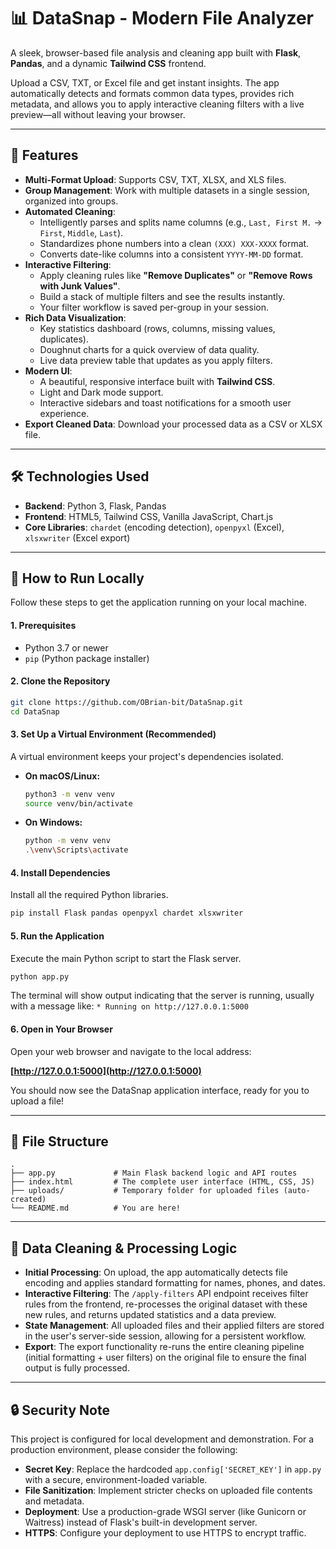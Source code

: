 # 📊 DataSnap - Modern File Analyzer

A sleek, browser-based file analysis and cleaning app built with **Flask**, **Pandas**, and a dynamic **Tailwind CSS** frontend.

Upload a CSV, TXT, or Excel file and get instant insights. The app automatically detects and formats common data types, provides rich metadata, and allows you to apply interactive cleaning filters with a live preview—all without leaving your browser.

 <!-- It's highly recommended to add a screenshot of the app here! -->

---

## 🚀 Features

-   **Multi-Format Upload**: Supports CSV, TXT, XLSX, and XLS files.
-   **Group Management**: Work with multiple datasets in a single session, organized into groups.
-   **Automated Cleaning**:
    -   Intelligently parses and splits name columns (e.g., `Last, First M.` → `First`, `Middle`, `Last`).
    -   Standardizes phone numbers into a clean `(XXX) XXX-XXXX` format.
    -   Converts date-like columns into a consistent `YYYY-MM-DD` format.
-   **Interactive Filtering**:
    -   Apply cleaning rules like **"Remove Duplicates"** or **"Remove Rows with Junk Values"**.
    -   Build a stack of multiple filters and see the results instantly.
    -   Your filter workflow is saved per-group in your session.
-   **Rich Data Visualization**:
    -   Key statistics dashboard (rows, columns, missing values, duplicates).
    -   Doughnut charts for a quick overview of data quality.
    -   Live data preview table that updates as you apply filters.
-   **Modern UI**:
    -   A beautiful, responsive interface built with **Tailwind CSS**.
    -   Light and Dark mode support.
    -   Interactive sidebars and toast notifications for a smooth user experience.
-   **Export Cleaned Data**: Download your processed data as a CSV or XLSX file.

---

## 🛠️ Technologies Used

-   **Backend**: Python 3, Flask, Pandas
-   **Frontend**: HTML5, Tailwind CSS, Vanilla JavaScript, Chart.js
-   **Core Libraries**: `chardet` (encoding detection), `openpyxl` (Excel), `xlsxwriter` (Excel export)

---

## 🧪 How to Run Locally

Follow these steps to get the application running on your local machine.

#### 1. **Prerequisites**

-   Python 3.7 or newer
-   `pip` (Python package installer)

#### 2. **Clone the Repository**

```bash
git clone https://github.com/OBrian-bit/DataSnap.git
cd DataSnap
```

#### 3. **Set Up a Virtual Environment (Recommended)**

A virtual environment keeps your project's dependencies isolated.

-   **On macOS/Linux:**
    ```bash
    python3 -m venv venv
    source venv/bin/activate
    ```
-   **On Windows:**
    ```bash
    python -m venv venv
    .\venv\Scripts\activate
    ```

#### 4. **Install Dependencies**

Install all the required Python libraries.

```bash
pip install Flask pandas openpyxl chardet xlsxwriter
```

#### 5. **Run the Application**

Execute the main Python script to start the Flask server.

```bash
python app.py
```

The terminal will show output indicating that the server is running, usually with a message like:
`* Running on http://127.0.0.1:5000`

#### 6. **Open in Your Browser**

Open your web browser and navigate to the local address:

**[http://127.0.0.1:5000](http://127.0.0.1:5000)**

You should now see the DataSnap application interface, ready for you to upload a file!

---

## 📁 File Structure

```
.
├── app.py             # Main Flask backend logic and API routes
├── index.html         # The complete user interface (HTML, CSS, JS)
├── uploads/           # Temporary folder for uploaded files (auto-created)
└── README.md          # You are here!
```

---

## 🧼 Data Cleaning & Processing Logic

-   **Initial Processing**: On upload, the app automatically detects file encoding and applies standard formatting for names, phones, and dates.
-   **Interactive Filtering**: The `/apply-filters` API endpoint receives filter rules from the frontend, re-processes the original dataset with these new rules, and returns updated statistics and a data preview.
-   **State Management**: All uploaded files and their applied filters are stored in the user's server-side session, allowing for a persistent workflow.
-   **Export**: The export functionality re-runs the entire cleaning pipeline (initial formatting + user filters) on the original file to ensure the final output is fully processed.

---

## 🔒 Security Note

This project is configured for local development and demonstration. For a production environment, please consider the following:

-   **Secret Key**: Replace the hardcoded `app.config['SECRET_KEY']` in `app.py` with a secure, environment-loaded variable.
-   **File Sanitization**: Implement stricter checks on uploaded file contents and metadata.
-   **Deployment**: Use a production-grade WSGI server (like Gunicorn or Waitress) instead of Flask's built-in development server.
-   **HTTPS**: Configure your deployment to use HTTPS to encrypt traffic.
```

